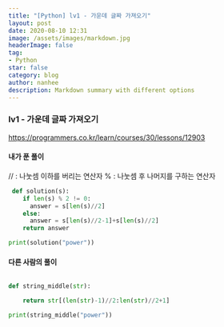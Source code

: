 ```yaml
---
title: "[Python] lv1 - 가운데 글짜 가져오기"
layout: post
date: 2020-08-10 12:31
image: /assets/images/markdown.jpg
headerImage: false
tag:
- Python
star: false
category: blog
author: nanhee
description: Markdown summary with different options
---
```




### lv1 - 가운데 글짜 가져오기
<https://programmers.co.kr/learn/courses/30/lessons/12903>

#### 내가 푼 풀이
// : 나눗셈 이하를 버리는 연산자
% : 나눗셈 후 나머지를 구하는 연산자

```Python
 def solution(s):
    if len(s) % 2 != 0:
      answer = s[len(s)//2]
    else:
      answer = s[len(s)//2-1]+s[len(s)//2]
    return answer

print(solution("power"))

```



#### 다른 사람의 풀이

```python

def string_middle(str):

    return str[(len(str)-1)//2:len(str)//2+1]

print(string_middle("power"))

```
